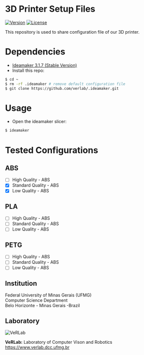 # 3D Printer Setup Files
[![Version](https://img.shields.io/badge/version-1.0-brightgreen.svg)](https://www.verlab.dcc.ufmg.br/semantic-hyperlapse)
[![License](https://img.shields.io/badge/license-GPL--3.0-blue.svg)](LICENSE)

This repository is used to share configuration file of our 3D printer.

# Dependencies
* [Ideamaker 3.1.7 (Stable Version)](https://www.raise3d.com/pages/download)
* Install this repo:
```sh
$ cd ~
$ rm -rf .ideamaker # remove default configuration file 
$ git clone https://github.com/verlab/.ideamaker.git
```

# Usage
* Open the ideamaker slicer:
```sh
$ ideamaker
```

# Tested Configurations
## ABS
- [ ] High Quality - ABS
- [x] Standard Quality - ABS
- [x] Low Quality - ABS

## PLA
- [ ] High Quality - ABS
- [ ] Standard Quality - ABS
- [ ] Low Quality - ABS

## PETG
- [ ] High Quality - ABS
- [ ] Standard Quality - ABS
- [ ] Low Quality - ABS

## Institution ##

Federal University of Minas Gerais (UFMG)  
Computer Science Department  
Belo Horizonte - Minas Gerais -Brazil 

## Laboratory ##

![VeRLab](https://www.dcc.ufmg.br/dcc/sites/default/files/public/verlab-logo.png)

**VeRLab:** Laboratory of Computer Vison and Robotics   
https://www.verlab.dcc.ufmg.br
